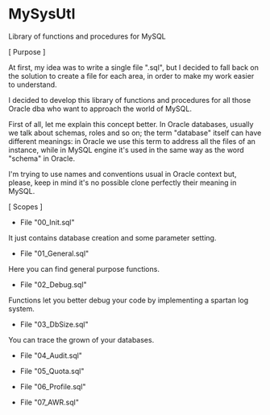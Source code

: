 # MySysUtl
Library of functions and procedures for MySQL

[ Purpose ]

At first, my idea was to write a single file ".sql", but I decided to fall back
on the solution to create a file for each area, in order to make my work easier
to understand.

I decided to develop this library of functions and procedures for all those
Oracle dba who want to approach the world of MySQL.

First of all, let me explain this concept better.
In Oracle databases, usually we talk about schemas, roles and so on; the term
"database" itself can have different meanings: in Oracle we use this term to
address all the files of an instance, while in MySQL engine it's used in the
same way as the word "schema" in Oracle.

I'm trying to use names and conventions usual in Oracle context but, please,
keep in mind it's no possible clone perfectly their meaning in MySQL.

[ Scopes ]

- File "00_Init.sql"

It just contains database creation and some parameter setting.

- File "01_General.sql"

Here you can find general purpose functions.

- File "02_Debug.sql"

Functions let you better debug your code by implementing a spartan log system.

- File "03_DbSize.sql"

You can trace the grown of your databases.

- File "04_Audit.sql"

- File "05_Quota.sql"

- File "06_Profile.sql"

- File "07_AWR.sql"

